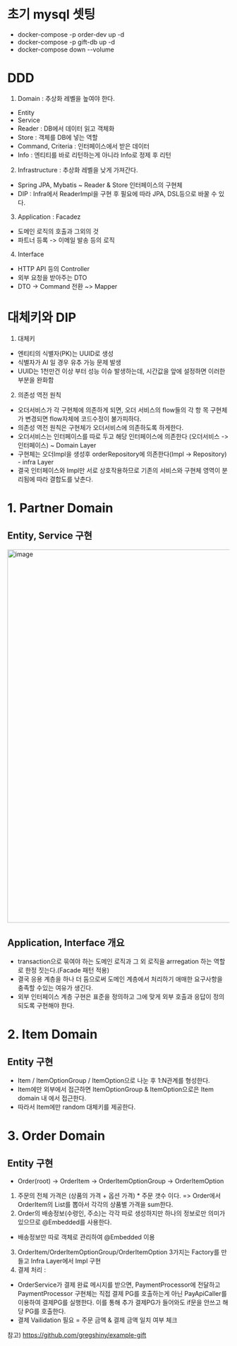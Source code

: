 # 초기 mysql 셋팅
- docker-compose -p order-dev up -d
- docker-compose -p gift-db up -d
- docker-compose down --volume

# DDD
1. Domain : 추상화 레벨을 높여야 한다.
- Entity
- Service
- Reader : DB에서 데이터 읽고 객체화
- Store : 객체를 DB에 넣는 역할
- Command, Criteria : 인터페이스에서 받은 데이터
- Info : 엔티티를 바로 리턴하는게 아니라 Info로 정제 후 리턴 

2. Infrastructure : 추상화 레벨을 낮게 가져간다.
- Spring JPA, Mybatis ~ Reader & Store 인터페이스의 구현체
- DIP : Infra에서 ReaderImpl을 구현 후 필요에 따라 JPA, DSL등으로 바꿀 수 있다.

3. Application : Facadez
- 도메인 로직의 호출과 그외의 것
- 파트너 등록 ->  이메일 발송 등의 로직

4. Interface
- HTTP API 등의 Controller 
- 외부 요청을 받아주는 DTO
- DTO -> Command 전환 ~> Mapper

# 대체키와 DIP
1. 대체키
- 엔티티의 식별자(PK)는 UUID로 생성
- 식별자가 AI 일 경우 유추 가능 문제 발생
- UUID는 1천만건 이상 부터 성능 이슈 발생하는데, 시간값을 앞에 설정하면 이러한 부분을 완화함
2. 의존성 역전 원칙
- 오더서비스가 각 구현체에 의존하게 되면, 오더 서비스의 flow들의 각 항 목 구현체가 변경되면 flow자체에 코드수정이 불가피하다.
- 의존성 역전 원칙은 구현체가 오더서비스에 의존하도록 하게한다.
- 오더서비스는 인터페이스를 따로 두고 해당 인터페이스에 의존한다 (오더서비스 -> 인터페이스) ~ Domain Layer
- 구현체는 오더Impl을 생성후 orderRepository에 의존한다(Impl -> Repository) - infra Layer
- 결국 인터페이스와 Impl만 서로 상호작용하므로 기존의 서비스와 구현체 영역이 분리됨에 따라 결합도를 낮춘다.

# 1. Partner Domain
## Entity, Service 구현

<img width="846" alt="image" src="https://user-images.githubusercontent.com/65535673/194752725-b3587939-f75c-402d-9715-280c9f385426.png">

## Application, Interface 개요
- transaction으로 묶여야 하는 도메인 로직과 그 외 로직을 arrregation 하는 역할로 한정 짓는다.(Facade 패턴 적용)
- 결국 응용 계층을 하나 더 둠으로써 도메인 계층에서 처리하기 애매한 요구사항을 충족할 수있는 여유가 생긴다.
- 외부 인터페이스 계층 구현은 표준을 정의하고 그에 맞게 외부 호출과 응답이 정의되도록 구현해야 한다.

# 2. Item Domain
## Entity 구현
- Item / ItemOptionGroup / ItemOption으로 나눈 후 1:N관계를 형성한다.
- Item에만 외부에서 접근하면 ItemOptionGroup & ItemOption으로은 Item domain 내 에서 접근한다.
- 따라서 Item에만 random 대체키를 제공한다.


# 3. Order Domain
## Entity 구현 
- Order(root) -> OrderItem -> OrderItemOptionGroup -> OrderItemOption
1) 주문의 전체 가격은 (상품의 가격 + 옵션 가격) * 주문 갯수 이다. => Order에서 OrderItem의 List를 뽑아서 각각의 상품별 가격을 sum한다.
2) Order의 배송정보(수령인, 주소)는 각각 따로 생성하지만 하나의 정보로만 의미가 있으므로 @Embedded를 사용한다. 
- 배송정보만 따로 객체로 관리하여 @Embedded 이용
3) OrderItem/OrderItemOptionGroup/OrderItemOption 3가지는 Factory를 만들고 Infra Layer에서 Impl 구현
4) 결제 처리 : 
- OrderService가 결제 완료 메시지를 받으면, PaymentProcessor에 전달하고 PaymentProcessor 구현체는 
직접 결제 PG를 호출하는게 아닌 PayApiCaller를 이용하여 결제PG를 실행한다. 이를 통해 추가 결제PG가 들어와도 if문을 안쓰고 해당 PG를 호출한다.
- 결제 Vailidation 필요 = 주문 금액 & 결제 금액 일치 여부 체크

참고)
https://github.com/gregshiny/example-gift 
